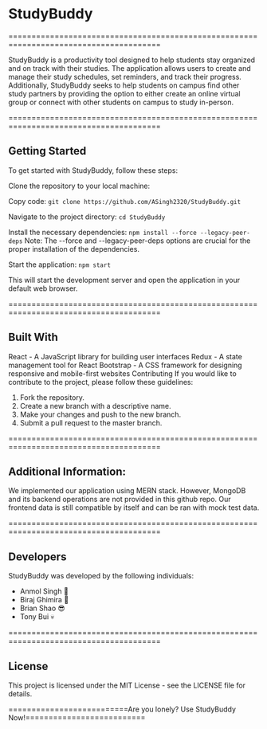  # StudyBuddy 

=======================================================================================

StudyBuddy is a productivity tool designed to help students stay organized and on track with their studies. The application allows users to create and manage their study schedules, set reminders, and track their progress. Additionally, StudyBuddy seeks to help students on campus find other study partners by providing the option to either create an online virtual group or connect with other students on campus to study in-person.

=======================================================================================

## Getting Started

To get started with StudyBuddy, follow these steps:

Clone the repository to your local machine:

Copy code:
`git clone https://github.com/ASingh2320/StudyBuddy.git`


Navigate to the project directory:
`cd StudyBuddy`

Install the necessary dependencies:
`npm install --force --legacy-peer-deps`
Note: The --force and --legacy-peer-deps options are crucial for the proper installation of the dependencies.

Start the application:
`npm start`

This will start the development server and open the application in your default web browser.

=======================================================================================

## Built With
React - A JavaScript library for building user interfaces
Redux - A state management tool for React
Bootstrap - A CSS framework for designing responsive and mobile-first websites
Contributing
If you would like to contribute to the project, please follow these guidelines:

1. Fork the repository.
2. Create a new branch with a descriptive name.
3. Make your changes and push to the new branch.
4. Submit a pull request to the master branch.

=======================================================================================

## Additional Information:

We implemented our application using MERN stack. However, MongoDB and its backend operations are not provided in this github repo.
Our frontend data is still compatible by itself and can be ran with mock test data.

=======================================================================================

## Developers
StudyBuddy was developed by the following individuals:

- Anmol Singh     :rocket:
- Biraj Ghimira   :basketball:
- Brian Shao      :sunglasses:
- Tony Bui        :skull:

=======================================================================================

## License
This project is licensed under the MIT License - see the LICENSE file for details.

==========================Are you lonely? Use StudyBuddy Now!==========================